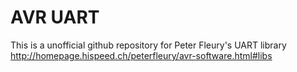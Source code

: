 # AVR UART

This is a unofficial github repository for Peter Fleury's UART library
http://homepage.hispeed.ch/peterfleury/avr-software.html#libs
